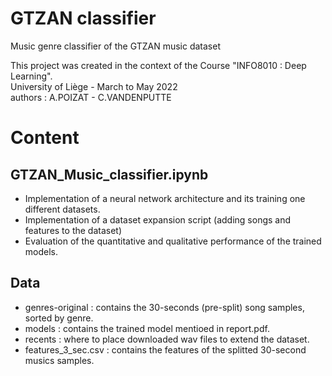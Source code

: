 # GTZAN classifier
Music genre classifier of the GTZAN music dataset

This project was created in the context of the Course "INFO8010 : Deep Learning".\
University of Liège - March to May 2022\
authors : A.POIZAT - C.VANDENPUTTE

# Content

## GTZAN_Music_classifier.ipynb

- Implementation of a neural network architecture and its training one different datasets.
- Implementation of a dataset expansion script (adding songs and features to the dataset)
- Evaluation of the quantitative and qualitative performance of the trained models.

## Data

- genres-original : contains the 30-seconds (pre-split) song samples, sorted by genre.
- models : contains the trained model mentioed in report.pdf.
- recents : where to place downloaded wav files to extend the dataset.
- features_3_sec.csv : contains the features of the splitted 30-second musics samples.
